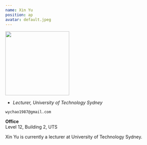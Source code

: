 ```yaml
---
name: Xin Yu
position: ap
avatar: default.jpeg
---
```


<img width="200" src="{{site.baseurl}}/images/people/{{page.avatar}}" data-action="zoom">

- _Lecturer, University of Technology Sydney_<br>
<!--- _Science coach. Collaborator. Transdisciplinary optimist._-->

<i class="fa fa-envelope-o"></i> `wychao1987@gmail.com`

**Office**<br>
Level 12, Building 2, UTS <br>

Xin Yu is currently a lecturer at University of Technology Sydney.

